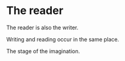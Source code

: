 # The reader

The reader is also the writer.

Writing and reading occur in the same place.

The stage of the imagination.